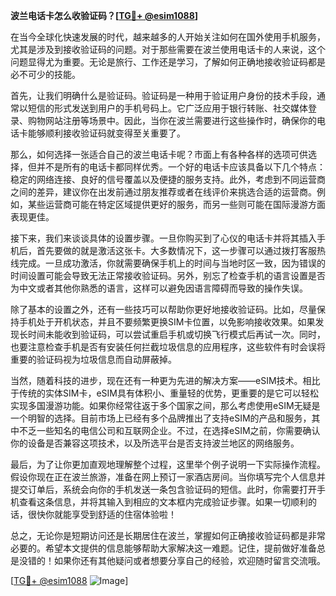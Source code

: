 **波兰电话卡怎么收验证码？[[TG💪+ @esim1088](https://t.me/s/esim1088)]**

在当今全球化快速发展的时代，越来越多的人开始关注如何在国外使用手机服务，尤其是涉及到接收验证码的问题。对于那些需要在波兰使用电话卡的人来说，这个问题显得尤为重要。无论是旅行、工作还是学习，了解如何正确地接收验证码都是必不可少的技能。

首先，让我们明确什么是验证码。验证码是一种用于验证用户身份的技术手段，通常以短信的形式发送到用户的手机号码上。它广泛应用于银行转账、社交媒体登录、购物网站注册等场景中。因此，当你在波兰需要进行这些操作时，确保你的电话卡能够顺利接收验证码就变得至关重要了。

那么，如何选择一张适合自己的波兰电话卡呢？市面上有各种各样的选项可供选择，但并不是所有的电话卡都同样优秀。一个好的电话卡应该具备以下几个特点：稳定的网络连接、良好的信号覆盖以及便捷的服务支持。此外，考虑到不同运营商之间的差异，建议你在出发前通过朋友推荐或者在线评价来挑选合适的运营商。例如，某些运营商可能在特定区域提供更好的服务，而另一些则可能在国际漫游方面表现更佳。

接下来，我们来谈谈具体的设置步骤。一旦你购买到了心仪的电话卡并将其插入手机后，首先要做的就是激活这张卡。大多数情况下，这一步骤可以通过拨打客服热线完成。一旦成功激活，你就需要确保手机上的时间与当地时区一致，因为错误的时间设置可能会导致无法正常接收验证码。另外，别忘了检查手机的语言设置是否为中文或者其他你熟悉的语言，这样可以避免因语言障碍而导致的操作失误。

除了基本的设置之外，还有一些技巧可以帮助你更好地接收验证码。比如，尽量保持手机处于开机状态，并且不要频繁更换SIM卡位置，以免影响接收效果。如果发现长时间未能收到验证码，可以尝试重启手机或切换飞行模式后再试一次。同时，也要注意检查手机是否有安装任何拦截垃圾信息的应用程序，这些软件有时会误将重要的验证码视为垃圾信息而自动屏蔽掉。

当然，随着科技的进步，现在还有一种更为先进的解决方案——eSIM技术。相比于传统的实体SIM卡，eSIM具有体积小、重量轻的优势，更重要的是它可以轻松实现多国漫游功能。如果你经常往返于多个国家之间，那么考虑使用eSIM无疑是一个明智的选择。目前市场上已经有多个品牌推出了支持eSIM的产品和服务，其中不乏一些知名的电信公司和互联网企业。不过，在选择eSIM之前，你需要确认你的设备是否兼容这项技术，以及所选平台是否支持波兰地区的网络服务。

最后，为了让你更加直观地理解整个过程，这里举个例子说明一下实际操作流程。假设你现在正在波兰旅游，准备在网上预订一家酒店房间。当你填写完个人信息并提交订单后，系统会向你的手机发送一条包含验证码的短信。此时，你需要打开手机查看这条信息，并将其输入到相应的文本框内完成验证步骤。如果一切顺利的话，很快你就能享受到舒适的住宿体验啦！

总之，无论你是短期访问还是长期居住在波兰，掌握如何正确接收验证码都是非常必要的。希望本文提供的信息能够帮助大家解决这一难题。记住，提前做好准备总是没错的！如果你还有其他疑问或者想要分享自己的经验，欢迎随时留言交流哦。

[[TG💪+ @esim1088](https://t.me/s/esim1088) ![Image](https://i.postimg.cc/4NQfJmqS/Snipaste-2025-05-13-00-14-12.png)]